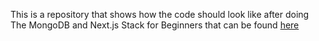 This is a repository that shows how the code should look like after doing The MongoDB and Next.js Stack for Beginners that can be found [here](https://ellertsmarik.medium.com/the-mongodb-and-next-js-stack-for-beginners-b4394872f5bb)